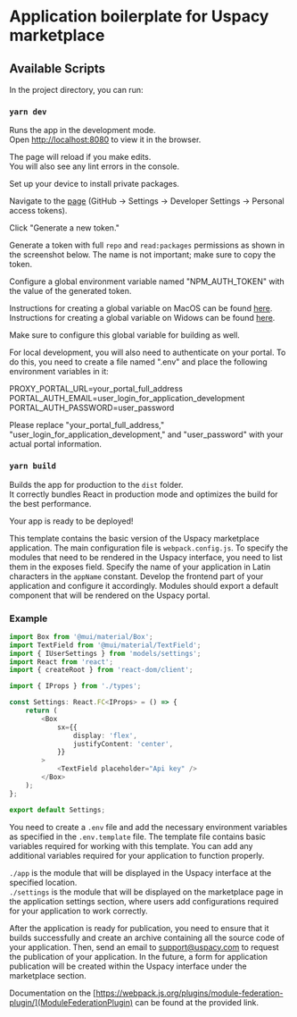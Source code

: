 # Application boilerplate for Uspacy marketplace

## Available Scripts

In the project directory, you can run:

### `yarn dev`

Runs the app in the development mode.<br />
Open [http://localhost:8080](http://localhost:8080) to view it in the browser.

The page will reload if you make edits.<br />
You will also see any lint errors in the console.

Set up your device to install private packages.

Navigate to the [page](https://github.com/settings/tokens) (GitHub → Settings → Developer Settings → Personal access tokens).

Click "Generate a new token."

Generate a token with full `repo` and `read:packages` permissions as shown in the screenshot below. The name is not important; make sure to copy the token.

Configure a global environment variable named "NPM_AUTH_TOKEN" with the value of the generated token.

Instructions for creating a global variable on MacOS can be found [here](https://phoenixnap.com/kb/set-environment-variable-mac).
Instructions for creating a global variable on Widows can be found [here](https://docs.oracle.com/en/database/oracle/machine-learning/oml4r/1.5.1/oread/creating-and-modifying-environment-variables-on-windows.html#GUID-DD6F9982-60D5-48F6-8270-A27EC53807D0).

Make sure to configure this global variable for building as well.

For local development, you will also need to authenticate on your portal. To do this, you need to create a file named ".env" and place the following environment variables in it:

PROXY_PORTAL_URL=your_portal_full_address
PORTAL_AUTH_EMAIL=user_login_for_application_development
PORTAL_AUTH_PASSWORD=user_password

Please replace "your_portal_full_address," "user_login_for_application_development," and "user_password" with your actual portal information.

### `yarn build`

Builds the app for production to the `dist` folder.<br />
It correctly bundles React in production mode and optimizes the build for the best performance.

Your app is ready to be deployed!

This template contains the basic version of the Uspacy marketplace application. The main configuration file is `webpack.config.js`. To specify the modules that need to be rendered in the Uspacy interface, you need to list them in the exposes field. Specify the name of your application in Latin characters in the `appName` constant. Develop the frontend part of your application and configure it accordingly. Modules should export a default component that will be rendered on the Uspacy portal.

### Example

```typescript
import Box from '@mui/material/Box';
import TextField from '@mui/material/TextField';
import { IUserSettings } from 'models/settings';
import React from 'react';
import { createRoot } from 'react-dom/client';

import { IProps } from './types';

const Settings: React.FC<IProps> = () => {
	return (
		<Box
			sx={{
				display: 'flex',
				justifyContent: 'center',
			}}
		>
			<TextField placeholder="Api key" />
		</Box>
	);
};

export default Settings;
```

You need to create a `.env` file and add the necessary environment variables as specified in the `.env.template` file. The template file contains basic variables required for working with this template. You can add any additional variables required for your application to function properly.

`./app` is the module that will be displayed in the Uspacy interface at the specified location.<br />
`./settings` is the module that will be displayed on the marketplace page in the application settings section, where users add configurations required for your application to work correctly.

After the application is ready for publication, you need to ensure that it builds successfully and create an archive containing all the source code of your application. Then, send an email to [support@uspacy.com](support@uspacy.com) to request the publication of your application. In the future, a form for application publication will be created within the Uspacy interface under the marketplace section.

Documentation on the [https://webpack.js.org/plugins/module-federation-plugin/](ModuleFederationPlugin) can be found at the provided link.

